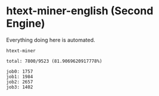 # htext-miner-english (Second Engine)

Everything doing here is automated.

```
htext-miner

total: 7800/9523 (81.9069620917778%)

job0: 1757
job1: 1984
job2: 2657
job3: 1402
```
